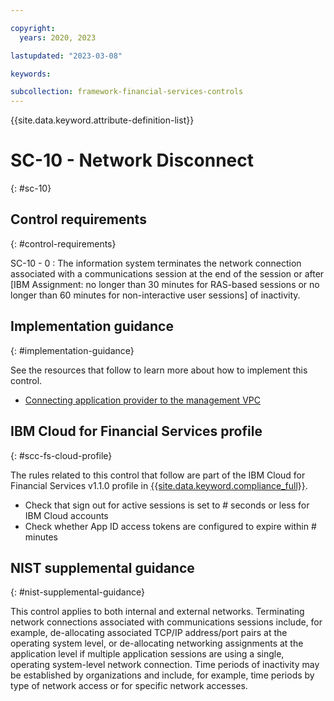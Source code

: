 ```yaml
---

copyright:
  years: 2020, 2023

lastupdated: "2023-03-08"

keywords:

subcollection: framework-financial-services-controls
---
```


{{site.data.keyword.attribute-definition-list}}

               
# SC-10 - Network Disconnect
{: #sc-10}

## Control requirements
{: #control-requirements}

SC-10 - 0
    : The information system terminates the network connection associated with a communications session at the end of the session or after [IBM Assignment: no longer than 30 minutes for RAS-based sessions or no longer than 60 minutes for non-interactive user sessions] of inactivity.

## Implementation guidance
{: #implementation-guidance}

See the resources that follow to learn more about how to implement this control.

- [Connecting application provider to the management VPC](/docs/framework-financial-services?topic=framework-financial-services-vpc-architecture-connectivity-management)

## IBM Cloud for Financial Services profile
{: #scc-fs-cloud-profile}

The rules related to this control that follow are part of the IBM Cloud for Financial Services v1.1.0 profile in [{{site.data.keyword.compliance_full}}](/docs/security-compliance?topic=security-compliance-getting-started).

- Check that sign out for active sessions is set to # seconds or less for IBM Cloud accounts 
- Check whether App ID access tokens are configured to expire within # minutes

## NIST supplemental guidance
{: #nist-supplemental-guidance}

This control applies to both internal and external networks. Terminating network connections associated with communications sessions include, for example, de-allocating associated TCP/IP address/port pairs at the operating system level, or de-allocating networking assignments at the application level if multiple application sessions are using a single, operating system-level network connection. Time periods of inactivity may be established by organizations and include, for example, time periods by type of network access or for specific network accesses.





